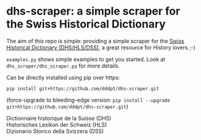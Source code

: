 # dhs-scraper: a simple scraper for the Swiss Historical Dictionary

The aim of this repo is simple: providing a simple scraper for the [Swiss Historical Dictionary (DHS/HLS/DSS)](https://hls-dhs-dss.ch/), a great resource for History lovers ;-)

`examples.py` shows simple examples to get you started.
Look at `dhs_scraper/dhs_scraper.py` for more details.

Can be directly installed using pip over https:
```
pip install git+https://github.com/dddpt/dhs-scraper.git
```

(force-upgrade to bleeding-edge version: ```pip install --upgrade git+https://github.com/dddpt/dhs-scraper.git```)

Dictionnaire historique de la Suisse (DHS)<br/>
Historisches Lexikon der Schweiz (HLS)<br/>
Dizionario Storico della Svizzera (DSS)